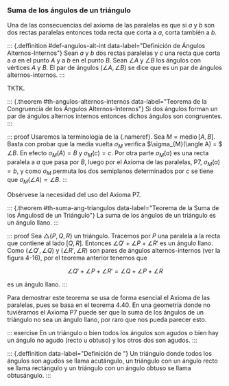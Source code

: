 



### Suma de los ángulos de un triángulo

Una de las consecuencias del axioma de las paralelas es que si $a$ y $b$ son
dos rectas paralelas entonces toda recta que corta a $a$, corta también a
$b$.

::: {.deffinition #def-angulos-alt-int data-label="Definición de Ángulos
Alternos-Internos"}
Sean $a$ y $b$ dos rectas paralelas y $c$ una recta que corta a $a$ en el
punto $A$ y a $b$ en el punto $B$. Sean $\angle A$ y $\angle B$ los ángulos
con vértices $A$ y $B$. El par de ángulos $(\angle A, \angle B)$ se dice que
es un par de ángulos alternos-internos.
:::

<!-- ![Figura 4-16 Ángulos alternos
internos](attachment:angulos_alternos.png) -->

TKTK.

::: {.theorem #th-angulos-alternos-internos data-label="Teorema de la
Congruencia de los Ángulos Alternos-Internos"}
Si dos ángulos forman un par de ángulos alternos internos entonces dichos
ángulos son congruentes.
:::

::: proof
Usaremos la terminología de la [](#def-angulos-alt-int){.nameref}. Sea $M =
\operatorname{medio}[A, B]$. Basta con probar que la media vuelta
$\sigma_{M}$ verifica $\sigma_{M}(\angle A) = $ $\angle B$. En efecto
$\sigma_{M}(A) = B$ y $\sigma_{M}(c) = c$. Por otra parte $\sigma_{M}(a)$ es
una recta paralela a $a$ que pasa por $B$, luego por el Axioma de las
paralelas, P7, $\sigma_{M}(a) = b$, y como $\sigma_{M}$ permuta los dos
semiplanos determinados por $c$ se tiene que $\sigma_{M}(\angle A) = \angle
B$.
:::

Obsérvese la necesidad del uso del Axioma P7.

::: {.theorem #th-suma-ang-triangulos data-label="Teorema de la Suma de los
Ángulosd de un Triángulo"}
La suma de los ángulos de un triángulo es un ángulo llano.
:::

::: proof
Sea $\triangle\{P, Q, R\}$ un triángulo. Tracemos por $P$ una paralela a la
recta que contiene al lado $[Q, R]$. Entonces $\angle Q' + \angle P + \angle
R'$ es un ángulo llano. Como $\left(\angle Q', \angle Q\right)$ y
$\left(\angle R', \angle R\right)$ son pares de ángulos alternos-internos
(ver la figura 4-16), por el teorema anterior tenemos que

$$ \angle Q' + \angle P + \angle R' = \angle Q + \angle P + \angle R $$

es un ángulo llano.
:::

<!-- ![Figura 4-17 Suma de los ángulos de un
triángulo](attachment:suma_angulos_triangulo.png) -->

Para demostrar este teorema se usa de forma esencial el Axioma de las
paralelas, pues se basa en el teorema 4.40. En una geometría donde no
tuviéramos el Axioma P7 puede ser que la suma de los ángulos de un triángulo
no sea un ángulo llano, por raro que nos pueda parecer esto.

::: exercise
En un triángulo o bien todos los ángulos son agudos o bien hay un ángulo no
agudo (recto u obtuso) y los otros dos son agudos.
:::

::: {.deffinition data-label="Definición de "}
Un triángulo donde todos los ángulos son agudos se llama acutángulo, un
triángulo con un ángulo recto se llama rectángulo y un triángulo con un
ángulo obtuso se llama obtusángulo.
:::





